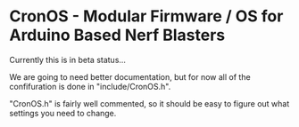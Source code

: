 # CronOS - Modular Firmware / OS for Arduino Based Nerf Blasters

Currently this is in beta status...

We are going to need better documentation, but for now all of the confifuration is done in "include/CronOS.h".

"CronOS.h" is fairly well commented, so it should be easy to figure out what settings you need to change.
